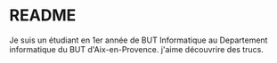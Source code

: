 # README

Je suis un étudiant en 1er année de BUT Informatique au Departement informatique du BUT d'Aix-en-Provence.
j'aime découvrire des trucs.
